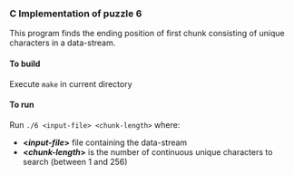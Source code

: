 ### C Implementation of puzzle 6

This program finds the ending position of first chunk consisting of unique characters in a data-stream.

#### To build
Execute `make` in current directory

#### To run
Run `./6 <input-file> <chunk-length>` where:
* **<_input-file_>** file containing the data-stream
* **<_chunk-length_>** is the number of continuous unique characters to search (between 1 and 256)